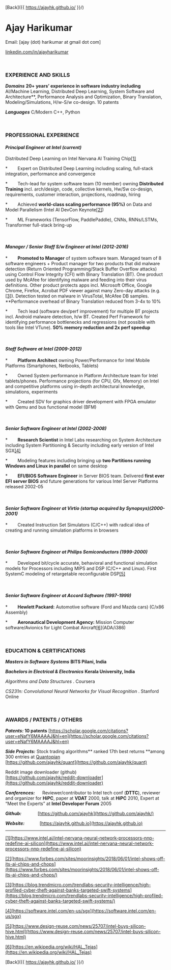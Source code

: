 [Back]({{ https://ajayhk.github.io/ }}/)
    
    
    

Ajay Harikumar
============
   

Email: [ajay (dot) harikumar at gmail dot com]

[linkedin.com/in/ajayharikumar](http://www.linkedin.com/in/ajayharikumar)

 

### EXPERIENCE AND SKILLS

**_Domains_**
**20+ years’ experience in software industry including** AI/Machine Learning, Distributed Deep Learning, System Software and Architecture**, Performance Analysis and Optimization,
Binary Translation, Modeling/Simulations, H/w-S/w co-design. 10 patents

**_Languages_**
C/Modern C++, Python

 

### PROFESSIONAL EXPERIENCE

#### _Principal Engineer at Intel (current)_

Distributed Deep Learning on Intel Nervana AI Training Chip[[1]](#_ftn1)

*       
Expert on Distributed Deep Learning including
scaling, full-stack integration, performance and convergence 

*       
Tech-lead for system software team (10 member) owning
**Distributed Training** incl. arch/design,
code, collective kernels, Hw/Sw co-design, requirements, customer interaction,
projections, roadmap, hiring

*       
Achieved **world-class
scaling performance (95%)** on Data and Model Parallelism (Intel AI DevCon
Keynote[[2]](#_ftn2))

*       
ML Frameworks (TensorFlow, PaddlePaddle), CNNs,
RNNs/LSTMs, Transformer full-stack bring-up

 

#### _Manager / Senior Staff S/w Engineer at Intel (2012-2016)_

*       
**Promoted to Manager** of system software team. Managed team of 8 software engineers + Product manager for two products that did malware detection (Return Oriented Programming/Stack Buffer Overflow attacks) using Control Flow Integrity (CFI) with Binary Translation (BT). One product used by McAfee for identifying malware and feeding into their virus definitions. Other product protects apps incl. Microsoft Office, Google Chrome, Firefox, Acrobat PDF viewer against many Zero-day attacks (e.g.[[3]](#_ftn3)). Detection
tested on malware in VirusTotal, McAfee DB samples. **Performance overhead of Binary Translation reduced from 3-4x to 10%

*       
Tech lead (software dev/perf improvement) for multiple BT projects incl. Android malware detection, h/w BT. Created Perf Framework for identifying performance bottlenecks and regressions (not possible with tools like Intel VTune). **50% memory reduction and 2x perf speedup**

 

#### _Staff Software at Intel (2009-2012)_

*       
**Platform Architect** owning Power/Performance for Intel Mobile Platforms (Smartphones, Netbooks, Tablets) 

*       
Owned System performance in Platform Architecture team for Intel tablets/phones. Performance projections (for CPU, Gfx, Memory) on Intel and competitive platforms using in-depth architectural knowledge, simulations, experiments 

*       
Created SDV for graphics driver development with FPGA emulator with Qemu and bus functional model (BFM)

 

#### _Senior Software Engineer at Intel (2002-2008)_

*       
**Research Scientist** in Intel Labs researching on System Architecture including System Partitioning & Security including early version of Intel SGX[[4]](#_ftn4)

*       
Modeling features including bringing up **two Partitions running Windows and Linux in parallel** on same desktop

*       
**EFI/BIOS Software Engineer** in Server BIOS team. Delivered **first ever EFI server BIOS** and future generations for various Intel Server Platforms released 2002-05

 

#### _Senior Software Engineer at Virtio (startup acquired by Synopsys)(2000-2001)_

*       
Created Instruction Set Simulators (C/C++) with radical idea of creating and running simulation platforms in browsers

 

#### _Senior Software Engineer at Philips Semiconductors (1999-2000)_

*       
Developed bit/cycle accurate, behavioral and functional simulation models for Processors including MIPS and DSP (C/C++ and Linux). First SystemC modeling of retargetable reconfigurable DSP[[5]](#_ftn5)

 

#### _Senior Software Engineer at Accord Software (1997-1999)_

*       
**Hewlett Packard:**
Automotive software (Ford and Mazda cars) (C/x86 Assembly) 

*       
**Aeronautical
Development Agency:** Mission Computer software/Avionics for Light Combat Aircraft[[6]](#_ftn6)(ADA/i386)

 

### EDUCATION & CERTIFICATIONS

**_Masters in Software Systems_**   **BITS Pilani, India**

**_Bachelors in Electrical & Electronics_**   **Kerala University, India**


_Algorithms and Data Structures_ .  Coursera

_CS231n: Convolutional Neural Networks for Visual Recognition_ .  Stanford Online

                        

### AWARDS / PATENTS / OTHERS

**_Patents:_ 10 patents**
[https://scholar.google.com/citations?user=eNafY6MAAAAJ&hl=en](https://scholar.google.com/citations?user=eNafY6MAAAAJ&hl=en)

**_Side Projects:_**
Stock trading algorithms** ranked 17th best returns **among 300 entries at [Quantopian](https://www.quantopian.com/)   
[https://github.com/ajayhk/quant](https://github.com/ajayhk/quant)

Reddit image downloader (github)   
[https://github.com/ajayhk/reddit-downloader](https://github.com/ajayhk/reddit-downloader)

**_Conferences:_**        Reviewer/contributor to Intel tech conf (**DTTC**), reviewer and organizer for **HiPC**, paper at **VDAT** 2000, talk at **HiPC** 2010, Expert at “Meet the Experts” at **Intel Developer Forum** 2005

**_Github:_**             [https://github.com/ajayhk](https://github.com/ajayhk/)

**_Website:_**            [https://ajayhk.github.io](https://ajayhk.github.io)



* * *

[[1]](#_ftnref1)[https://www.intel.ai/intel-nervana-neural-network-processors-nnp-redefine-ai-silicon](https://www.intel.ai/intel-nervana-neural-network-processors-nnp-redefine-ai-silicon)

[[2]](#_ftnref2)[https://www.forbes.com/sites/moorinsights/2018/06/01/intel-shows-off-its-ai-chips-and-chops](https://www.forbes.com/sites/moorinsights/2018/06/01/intel-shows-off-its-ai-chips-and-chops/)

[[3]](#_ftnref3)[https://blog.trendmicro.com/trendlabs-security-intelligence/high-profiled-cyber-theft-against-banks-targeted-swift-systems](https://blog.trendmicro.com/trendlabs-security-intelligence/high-profiled-cyber-theft-against-banks-targeted-swift-systems/)

[[4]](#_ftnref4)[https://software.intel.com/en-us/sgx](https://software.intel.com/en-us/sgx)

[[5]](#_ftnref5)[https://www.design-reuse.com/news/25707/intel-buys-silicon-hive.html](https://www.design-reuse.com/news/25707/intel-buys-silicon-hive.html)

[[6]](#_ftnref6)[https://en.wikipedia.org/wiki/HAL_Tejas](https://en.wikipedia.org/wiki/HAL_Tejas)
    
    
    
[Back]({{ https://ajayhk.github.io/ }}/)
